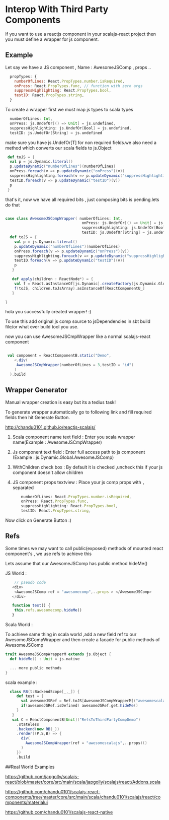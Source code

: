 # Interop With Third Party Components

If you want to use a reactjs component in your scalajs-react project then you must define a wrapper for js component.

## Example
 Let say we have a JS component , Name : AwesomeJSComp , props ..
 ```js
   propTypes: {
     numberOfLines: React.PropTypes.number.isRequired,
     onPress: React.PropTypes.func, // function with zero args
     suppressHighlighting: React.PropTypes.bool,
     testID: React.PropTypes.string,
   }

   ```
 To create a wrapper first we must map js types to scala types

 ```scala
   numberOfLines: Int,
   onPress: js.UndefOr[() => Unit] = js.undefined,
   suppressHighlighting: js.UndefOr[Bool] = js.undefined,
   testID: js.UndefOr[String] = js.undefined
 ```
 make sure you have js.UndefOr[T]  for non required  fields.we also need a method which converts our scala fields to js.Object

 ```scala
  def toJS = {
   val p = js.Dynamic.literal()
   p.updateDynamic("numberOfLines")(numberOfLines)
   onPress.foreach(v => p.updateDynamic("onPress")(v))
   suppressHighlighting.foreach(v => p.updateDynamic("suppressHighlighting")(v))
   testID.foreach(v => p.updateDynamic("testID")(v))
   p
  }

 ```

 that's it, now we have all required bits , just composing bits is pending.lets do that

 ```scala

 case class AwesomeJSCompWrapper( numberOfLines: Int,
                                   onPress: js.UndefOr[() => Unit] = js.undefined,
                                   suppressHighlighting: js.UndefOr[Bool] = js.undefined,
                                   testID: js.UndefOr[String] = js.undefined) {
   def toJS = {
     val p = js.Dynamic.literal()
     p.updateDynamic("numberOfLines")(numberOfLines)
     onPress.foreach(v => p.updateDynamic("onPress")(v))
     suppressHighlighting.foreach(v => p.updateDynamic("suppressHighlighting")(v))
     testID.foreach(v => p.updateDynamic("testID")(v))
     p
    }

    def apply(children : ReactNode*) = {
     val f = React.asInstanceOf[js.Dynamic].createFactory(js.Dynamic.Global.AwesomeJSComp) // access real js component , make sure you wrap with createFactory (this is needed from 0.13 onwards)
     f(toJS, children.toJsArray).asInstanceOf[ReactComponentU_]
    }

 }

 ```

 hola you successfully created wrapper! :)

 To use this add original js comp source to jsDependencies in sbt build file/or what ever build tool you use.

 now you can use AwesomeJSCmpWrapper like a normal scalajs-react component

 ```scala

  val component = ReactComponentB.static("Demo",
     <.div(
      AwesomeJSCmpWrapper(numberOfLines = 3,testID = "id")
     )
   ).build

  ```

## Wrapper Generator

 Manual wrapper creation is easy  but its a tedius task!

 To generate wrapper automatically go to following link and fill required fields then hit Generate Button.

http://chandu0101.github.io/reactjs-scalajs/

 1) Scala component name text field :
    Enter you scala wrapper name(Example : AwesomeJSCmpWrapper)

 2) Js component text field :
    Enter full access path to js component (Example :  js.Dynamic.Global.AwesomeJSComp)

 3) WithChildren check box :
    By default it is checked ,uncheck this if your js component doesn't allow children

 4) JS component props textview :
    Place your js comp props with ``,`` separated

  ```js
         numberOfLines: React.PropTypes.number.isRequired,
         onPress: React.PropTypes.func,
         suppressHighlighting: React.PropTypes.bool,
         testID: React.PropTypes.string,
  ```

  Now click on Generate Button :)


## Refs

 Some times we may want to call public(exposed) methods of mounted react component's , we use refs to achieve this

 Lets assume that our AwesomeJSComp has public method hideMe()

 JS World :

 ```js
     // pseudo code
    <div>
     <AwesomeJSComp ref = "awesomecomp",..props > </AwesomeJSComp>
    </div>

    function test() {
     this.refs.awesomecomp.hideMe()
    }

 ```

 Scala World :

 To achieve same thing in scala world ,add a new field ref to our AwesomeJSCompWrapper and then create a facade
  for public methods of AwesomeJSComp

 ```scala
 trait AwesomeJSCompWrapperM extends js.Object {
   def hideMe() : Unit = js.native

   ... more public methods
 }
 ```
 scala example :
 ```scala
   class RB(t:BackendScope[_,_]) {
      def test = {
        val awesomeJSRef = Ref.toJS[AwesomeJSCompWrapperM]("awesomescalajs")(t) // get ref
        if(awesomeJSRef.isDefined) awesomeJSRef.get.hideMe()
      }
    }
    val C = ReactComponentB[Unit]("RefsToThirdPartyCompDemo")
      .stateless
      .backend(new RB(_))
      .render((P,S,B) => {
        div(
          AwesomeJSCompWrapper(ref = "awesomescalajs",..props)()
        )
      })
      .build

 ```

##Real World Examples

 https://github.com/japgolly/scalajs-react/blob/master/core/src/main/scala/japgolly/scalajs/react/Addons.scala

 https://github.com/chandu0101/scalajs-react-components/tree/master/core/src/main/scala/chandu0101/scalajs/react/components/materialui

 https://github.com/chandu0101/scalajs-react-native



 